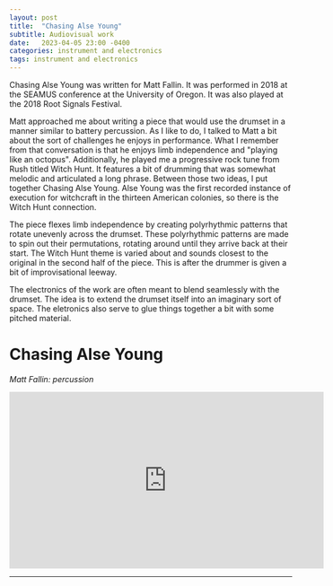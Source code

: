 ```yaml
---
layout: post
title:  "Chasing Alse Young"
subtitle: Audiovisual work
date:   2023-04-05 23:00 -0400
categories: instrument and electronics
tags: instrument and electronics
---
```


Chasing Alse Young was written for Matt Fallin. It was performed in 2018 at the SEAMUS conference at the University of Oregon. It was also played at the 2018 Root Signals Festival.  

Matt approached me about writing a piece that would use the drumset in a manner similar to battery percussion. As I like to do, I talked to Matt a bit about the sort of challenges he enjoys in performance. What I remember from that conversation is that he enjoys limb independence and "playing like an octopus". Additionally, he played me a progressive rock tune from Rush titled Witch Hunt. It features a bit of drumming that was somewhat melodic and articulated a long phrase. Between those two ideas, I put together Chasing Alse Young. Alse Young was the first recorded instance of execution for witchcraft in the thirteen American colonies, so there is the Witch Hunt connection.

The piece flexes limb independence by creating polyrhythmic patterns that rotate unevenly across the drumset. These polyrhythmic patterns are made to spin out their permutations, rotating around until they arrive back at their start. The Witch Hunt theme is varied about and sounds closest to the original in the second half of the piece. This is after the drummer is given a bit of improvisational leeway.  

The electronics of the work are often meant to blend seamlessly with the drumset. The idea is to extend the drumset itself into an imaginary sort of space. The eletronics also serve to glue things together a bit with some pitched material. 


# Chasing Alse Young
*Matt Fallin: percussion* <br>

<iframe width="560" height="315" src="https://www.youtube.com/embed/PD3I1o6GS2w" title="YouTube video player" frameborder="0" allow="accelerometer; autoplay; clipboard-write; encrypted-media; gyroscope; picture-in-picture; web-share" allowfullscreen></iframe>

<br>

---
<br>

